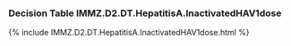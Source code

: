 ### Decision Table IMMZ.D2.DT.HepatitisA.InactivatedHAV1dose
{% include IMMZ.D2.DT.HepatitisA.InactivatedHAV1dose.html %}


